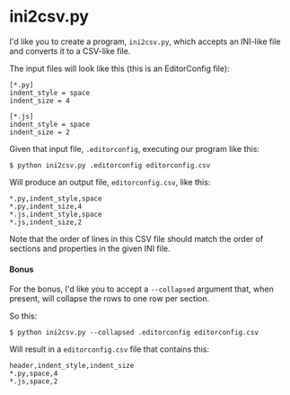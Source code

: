 # ini2csv.py

I'd like you to create a program, `ini2csv.py`, which accepts an INI-like file and converts it to a CSV-like file.

The input files will look like this (this is an EditorConfig file):

    [*.py]
    indent_style = space
    indent_size = 4
    
    [*.js]
    indent_style = space
    indent_size = 2

Given that input file, `.editorconfig`, executing our program like this:

    $ python ini2csv.py .editorconfig editorconfig.csv

Will produce an output file, `editorconfig.csv`, like this:

    *.py,indent_style,space
    *.py,indent_size,4
    *.js,indent_style,space
    *.js,indent_size,2

Note that the order of lines in this CSV file should match the order of sections and properties in the given INI file.

#### Bonus

For the bonus, I'd like you to accept a `--collapsed` argument that, when present, will collapse the rows to one 
row per section.

So this:

    $ python ini2csv.py --collapsed .editorconfig editorconfig.csv

Will result in a `editorconfig.csv` file that contains this:

    header,indent_style,indent_size
    *.py,space,4
    *.js,space,2
